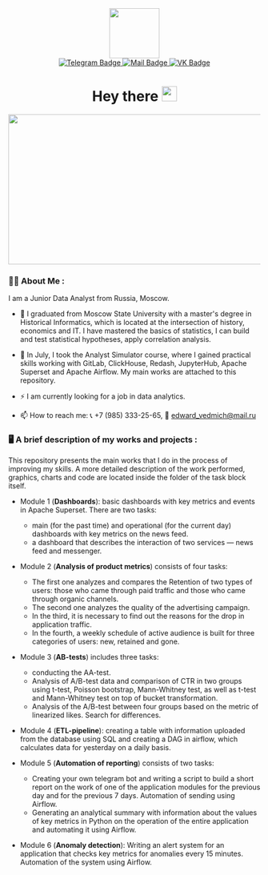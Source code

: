 <div id="header" align="center">
     <img src="https://media.giphy.com/media/zhYSVCirREeIZtONCI/giphy.gif" width="100">
</div>

<div id="badges" align="center">
     <a href="https://t.me/edward_vedmich">
          <img src="https://img.shields.io/badge/Telegram-2CA5E0?style=for-the-badge&logo=Telegram&logoColor=white" alt="Telegram Badge">
     </a>
     <a href="https://edward_vedmich@mail.ru">
          <img src="https://img.shields.io/badge/edward_vedmich@mail.ru-blue?style=for-the-badge&logo=Mail.ru&logoColor=orange" alt="Mail Badge">
     </a>
     <a href="https://vk.com/ed.vedmich">
          <img src="https://img.shields.io/badge/ВКонтакте-blue?style=for-the-badge&logo=VK&logoColor=white" alt="VK Badge">
     </a>
</div>

<div id="badges" align="center">
<img src="https://komarev.com/ghpvc/?username=EdVedmich&style=flat-square&color=blue" alt=""/>
<h1>
  Hey there
  <img src="https://media.giphy.com/media/hvRJCLFzcasrR4ia7z/giphy.gif" width="30px"/>
</h1>
</div>

<div align="center">
  <img src="https://media.giphy.com/media/dWesBcTLavkZuG35MI/giphy.gif" width="600" height="300"/>
</div>

### :man_technologist: About Me :
I am a Junior Data Analyst from Russia, Moscow.

- :telescope: I graduated from Moscow State University with a master's degree in Historical Informatics, which is located at the intersection of history, economics and IT. I have mastered the basics of statistics, I can build and test statistical hypotheses, apply correlation analysis.

- :seedling: In July, I took the Analyst Simulator course, where I gained practical skills working with GitLab, ClickHouse, Redash, JupyterHub, Apache Superset and Apache Airflow. My main works are attached to this repository.

- :zap: I am currently looking for a job in data analytics.

- :mailbox: How to reach me: :telephone_receiver: +7 (985) 333-25-65, :e-mail: edward_vedmich@mail.ru

### :desktop_computer: A brief description of my works and projects :
This repository presents the main works that I do in the process of improving my skills. A more detailed description of the work performed, graphics, charts and code are located inside the folder of the task block itself.

- Module 1 (**Dashboards**): basic dashboards with key metrics and events in Apache Superset. There are two tasks:
     - main (for the past time) and operational (for the current day) dashboards with key metrics on the news feed.
     - a dashboard that describes the interaction of two services — news feed and messenger.

- Module 2 (**Analysis of product metrics**) consists of four tasks: 
     - The first one analyzes and compares the Retention of two types of users: those who came through paid traffic and those who came through organic channels.
     - The second one analyzes the quality of the advertising campaign.
     - In the third, it is necessary to find out the reasons for the drop in application traffic.
     - In the fourth, a weekly schedule of active audience is built for three categories of users: new, retained and gone.

- Module 3 (**AB-tests**) includes three tasks:
     - conducting the AA-test.
     - Analysis of A/B-test data and comparison of CTR in two groups using t-test, Poisson bootstrap, Mann-Whitney test, as well as t-test and Mann-Whitney test on top of bucket transformation.
     - Analysis of the A/B-test between four groups based on the metric of linearized likes. Search for differences.

- Module 4 (**ETL-pipeline**): creating a table with information uploaded from the database using SQL and creating a DAG in airflow, which calculates data for yesterday on a daily basis.

- Module 5 (**Automation of reporting**) consists of two tasks: 
     - Creating your own telegram bot and writing a script to build a short report on the work of one of the application modules for the previous day and for the previous 7 days. Automation of sending using Airflow.
     - Generating an analytical summary with information about the values of key metrics in Python on the operation of the entire application and automating it using Airflow. 
 
 - Module 6 (**Anomaly detection**): Writing an alert system for an application that checks key metrics for anomalies every 15 minutes. Automation of the system using Airflow.
